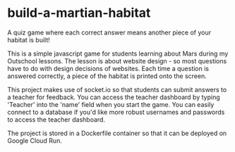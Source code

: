 # build-a-martian-habitat
A quiz game where each correct answer means another piece of your habitat is built!

This is a simple javascript game for students learning about Mars during my Outschool lessons. The lesson is about website design - so most questions have to do with design decisions of websites. Each time a question is answered correctly, a piece of the habitat is printed onto the screen.

This project makes use of socket.io so that students can submit answers to a teacher for feedback. You can access the teacher dashboard by typing 'Teacher' into the 'name' field when you start the game. You can easily connect to a database if you'd like more robust usernames and passwords to access the teacher dashboard. 

The project is stored in a Dockerfile container so that it can be deployed on Google Cloud Run. 
